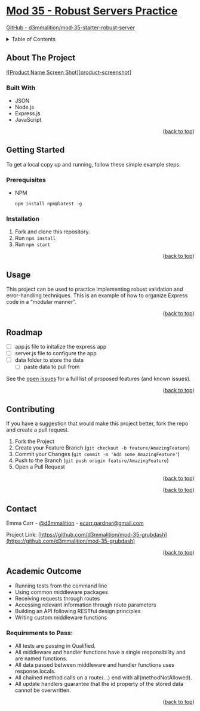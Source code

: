 # [Mod 35 - Robust Servers Practice](https://github.com/d3mmalition/mod-35-starter-robust-server)

[GitHub - d3mmalition/mod-35-starter-robust-server](https://github.com/d3mmalition/mod-35-starter-robust-server)

<!-- Improved compatibility of back to top link: See: [https://github.com/othneildrew/Best-README-Template/pull/73](https://github.com/othneildrew/Best-README-Template/pull/73) -->
<a name="readme-top"></a>

<!-- TABLE OF CONTENTS -->
<details>
<summary>Table of Contents</summary>
<ol>
<li>
<a href="#about-the-project">About The Project</a>
<ul>
<li><a href="#built-with">Built With</a></li>
</ul>
</li>
<li>
<a href="#getting-started">Getting Started</a>
<ul>
<li><a href="#prerequisites">Prerequisites</a></li>
<li><a href="#installation">Installation</a></li>
</ul>
</li>
<li><a href="#usage">Usage</a></li>
<li><a href="#roadmap">Roadmap</a></li>
<li><a href="#contributing">Contributing</a></li>
<li><a href="#license">License</a></li>
<li><a href="#contact">Contact</a></li>
<li><a href="#acknowledgments">Acknowledgments</a></li>
</ol>
</details>

<!-- ABOUT THE PROJECT -->

## About The Project

[![Product Name Screen Shot][product-screenshot]](https://example.com/)

### Built With

- JSON
- Node.js
- Express.js
- JavaScript

<p align="right">(<a href="#readme-top">back to top</a>)</p>

<!-- GETTING STARTED -->

## Getting Started

To get a local copy up and running, follow these simple example steps.

### Prerequisites

- NPM
    
    ```
    npm install npm@latest -g
    
    ```
    

### Installation

1. Fork and clone this repository.
2. Run `npm install`
3. Run `npm start`

<p align="right">(<a href="#readme-top">back to top</a>)</p>

<!-- USAGE EXAMPLES -->

## Usage

This project can be used to practice implementing robust validation and error-handling techniques. This is an example of how to organize Express code in a “modular manner”.

<p align="right">(<a href="#readme-top">back to top</a>)</p>

<!-- ROADMAP -->

## Roadmap

- [ ]  app.js file to initalize the express app
- [ ]  server.js file to configure the app
- [ ]  data folder to store the data
    - [ ]  paste data to pull from

See the [open issues](https://github.com/d3mmalition/mod-35-starter-robust-server/issues) for a full list of proposed features (and known issues).

<p align="right">(<a href="#readme-top">back to top</a>)</p>

<!-- CONTRIBUTING -->

## Contributing

If you have a suggestion that would make this project better, fork the repo and create a pull request.

1. Fork the Project
2. Create your Feature Branch (`git checkout -b feature/AmazingFeature`)
3. Commit your Changes (`git commit -m 'Add some AmazingFeature'`)
4. Push to the Branch (`git push origin feature/AmazingFeature`)
5. Open a Pull Request

<p align="right">(<a href="#readme-top">back to top</a>)</p>

<!-- LICENSE

License

Distributed under the MIT License. See `LICENSE.txt` for more information. -->

<p align="right">(<a href="#readme-top">back to top</a>)</p>

<!-- CONTACT -->

## Contact

Emma Carr - [@d3mmalition](https://twitter.com/d3mmalition) - ecarr.gardner@gmail.com

Project Link: [https://github.com/d3mmalition/mod-35-grubdash](https://github.com/d3mmalition/mod-35-grubdash)

<p align="right">(<a href="#readme-top">back to top</a>)</p>

<!-- ACADEMIC OUTCOMES -->

## Academic Outcome

- Running tests from the command line
- Using common middleware packages
- Receiving requests through routes
- Accessing relevant information through route parameters
- Building an API following RESTful design principles
- Writing custom middleware functions

### Requirements to Pass:
- All tests are passing in Qualified.
- All middleware and handler functions have a single responsibility and are named functions.
- All data passed between middleware and handler functions uses response.locals.
- All chained method calls on a route(...) end with all(methodNotAllowed).
- All update handlers guarantee that the id property of the stored data cannot be overwritten.

<p align="right">(<a href="#readme-top">back to top</a>)</p>
